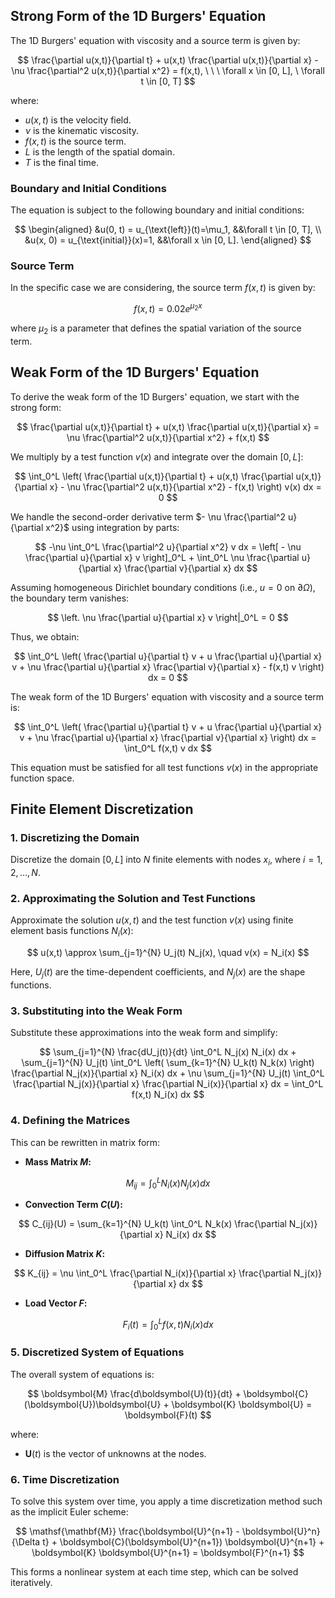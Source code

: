 ## Strong Form of the 1D Burgers' Equation

The 1D Burgers' equation with viscosity and a source term is given by:

$$
\frac{\partial u(x,t)}{\partial t} + u(x,t) \frac{\partial u(x,t)}{\partial x} - \nu \frac{\partial^2 u(x,t)}{\partial x^2} = f(x,t), \ \ \ \forall x \in [0, L], \ \forall t \in [0, T]
$$

where:
- $u(x,t)$ is the velocity field.
- $\nu$ is the kinematic viscosity.
- $f(x,t)$ is the source term.
- $L$ is the length of the spatial domain.
- $T$ is the final time.

### Boundary and Initial Conditions

The equation is subject to the following boundary and initial conditions:

$$
\begin{aligned}
&u(0, t) = u_{\text{left}}(t)=\mu_1, &&\forall t \in [0, T], \\
&u(x, 0) = u_{\text{initial}}(x)=1, &&\forall x \in [0, L].
\end{aligned}
$$

### Source Term

In the specific case we are considering, the source term $f(x,t)$ is given by:

$$
f(x,t) = 0.02 e^{\mu_2 x}
$$

where $\mu_2$ is a parameter that defines the spatial variation of the source term.

## Weak Form of the 1D Burgers' Equation

To derive the weak form of the 1D Burgers' equation, we start with the strong form:

$$
\frac{\partial u(x,t)}{\partial t} + u(x,t) \frac{\partial u(x,t)}{\partial x} = \nu \frac{\partial^2 u(x,t)}{\partial x^2} + f(x,t)
$$

We multiply by a test function $v(x)$ and integrate over the domain $[0, L]$:

$$
\int_0^L \left( \frac{\partial u(x,t)}{\partial t} + u(x,t) \frac{\partial u(x,t)}{\partial x} - \nu \frac{\partial^2 u(x,t)}{\partial x^2} - f(x,t) \right) v(x)  dx = 0
$$

We handle the second-order derivative term $- \nu \frac{\partial^2 u}{\partial x^2}$ using integration by parts:

$$
-\nu \int_0^L \frac{\partial^2 u}{\partial x^2} v  dx = \left[ - \nu \frac{\partial u}{\partial x} v \right]_0^L + \int_0^L \nu \frac{\partial u}{\partial x} \frac{\partial v}{\partial x}  dx
$$

Assuming homogeneous Dirichlet boundary conditions (i.e., $u = 0$ on $\partial \Omega$), the boundary term vanishes:

$$
\left. \nu \frac{\partial u}{\partial x} v \right|_0^L = 0
$$

Thus, we obtain:

$$
\int_0^L \left( \frac{\partial u}{\partial t} v + u \frac{\partial u}{\partial x} v + \nu \frac{\partial u}{\partial x} \frac{\partial v}{\partial x} - f(x,t) v \right) dx = 0
$$

The weak form of the 1D Burgers' equation with viscosity and a source term is:

$$
\int_0^L \left( \frac{\partial u}{\partial t} v + u \frac{\partial u}{\partial x} v + \nu \frac{\partial u}{\partial x} \frac{\partial v}{\partial x} \right) dx = \int_0^L f(x,t) v  dx
$$

This equation must be satisfied for all test functions $v(x)$ in the appropriate function space.

## Finite Element Discretization

### 1. Discretizing the Domain

Discretize the domain $[0, L]$ into $N$ finite elements with nodes $x_i$, where $i = 1, 2, \ldots, N$.

### 2. Approximating the Solution and Test Functions

Approximate the solution $u(x,t)$ and the test function $v(x)$ using finite element basis functions $N_i(x)$:

$$
u(x,t) \approx \sum_{j=1}^{N} U_j(t) N_j(x), \quad v(x) = N_i(x)
$$

Here, $U_j(t)$ are the time-dependent coefficients, and $N_j(x)$ are the shape functions.

### 3. Substituting into the Weak Form

Substitute these approximations into the weak form and simplify:

$$
\sum_{j=1}^{N} \frac{dU_j(t)}{dt} \int_0^L N_j(x) N_i(x)  dx + \sum_{j=1}^{N} U_j(t) \int_0^L \left( \sum_{k=1}^{N} U_k(t) N_k(x) \right) \frac{\partial N_j(x)}{\partial x} N_i(x)  dx + \nu \sum_{j=1}^{N} U_j(t) \int_0^L \frac{\partial N_j(x)}{\partial x} \frac{\partial N_i(x)}{\partial x}  dx = \int_0^L f(x,t) N_i(x)  dx
$$

### 4. Defining the Matrices

This can be rewritten in matrix form:

- **Mass Matrix $M$:**

$$
M_{ij} = \int_0^L N_i(x) N_j(x)  dx
$$

- **Convection Term $C(U)$:**

$$
C_{ij}(U) = \sum_{k=1}^{N} U_k(t) \int_0^L N_k(x) \frac{\partial N_j(x)}{\partial x} N_i(x)  dx
$$

- **Diffusion Matrix $K$:**

$$
K_{ij} = \nu \int_0^L \frac{\partial N_i(x)}{\partial x} \frac{\partial N_j(x)}{\partial x}  dx
$$

- **Load Vector $F$:**

$$
F_i(t) = \int_0^L f(x,t) N_i(x)  dx
$$

### 5. Discretized System of Equations

The overall system of equations is:

$$
\boldsymbol{M} \frac{d\boldsymbol{U}(t)}{dt} + \boldsymbol{C}(\boldsymbol{U})\boldsymbol{U} + \boldsymbol{K} \boldsymbol{U} = \boldsymbol{F}(t)
$$

where:
- $\boldsymbol{U}(t)$ is the vector of unknowns at the nodes.

### 6. Time Discretization

To solve this system over time, you apply a time discretization method such as the implicit Euler scheme:

$$
\mathsf{\mathbf{M}} \frac{\boldsymbol{U}^{n+1} - \boldsymbol{U}^n}{\Delta t} + \boldsymbol{C}(\boldsymbol{U}^{n+1}) \boldsymbol{U}^{n+1} + \boldsymbol{K} \boldsymbol{U}^{n+1} = \boldsymbol{F}^{n+1}
$$

This forms a nonlinear system at each time step, which can be solved iteratively.
